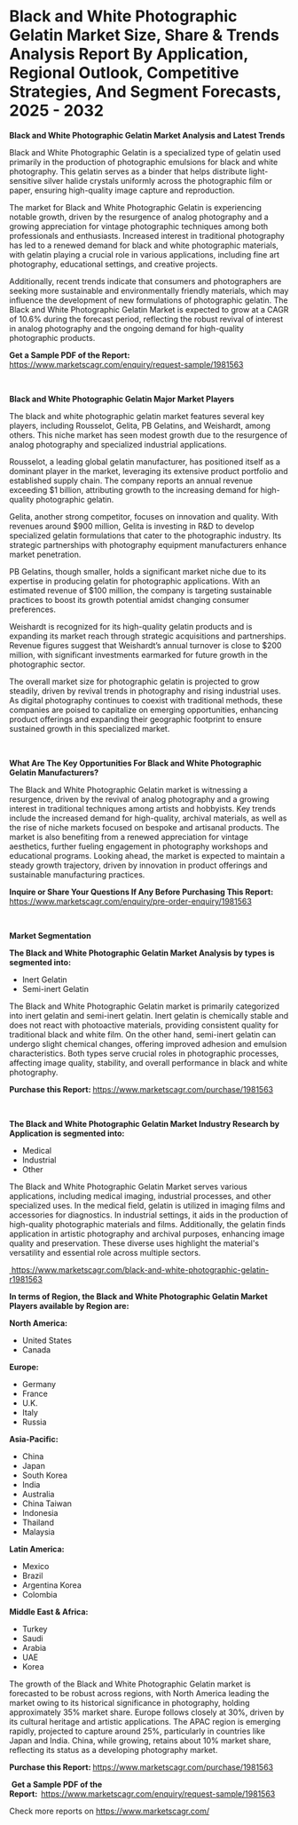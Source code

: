 <p><h1>Black and White Photographic Gelatin Market Size, Share & Trends Analysis Report By Application, Regional Outlook, Competitive Strategies, And Segment Forecasts, 2025 - 2032</h1></p><p><strong>Black and White Photographic Gelatin Market Analysis and Latest Trends</strong></p>
<p><p>Black and White Photographic Gelatin is a specialized type of gelatin used primarily in the production of photographic emulsions for black and white photography. This gelatin serves as a binder that helps distribute light-sensitive silver halide crystals uniformly across the photographic film or paper, ensuring high-quality image capture and reproduction. </p><p>The market for Black and White Photographic Gelatin is experiencing notable growth, driven by the resurgence of analog photography and a growing appreciation for vintage photographic techniques among both professionals and enthusiasts. Increased interest in traditional photography has led to a renewed demand for black and white photographic materials, with gelatin playing a crucial role in various applications, including fine art photography, educational settings, and creative projects.</p><p>Additionally, recent trends indicate that consumers and photographers are seeking more sustainable and environmentally friendly materials, which may influence the development of new formulations of photographic gelatin. The Black and White Photographic Gelatin Market is expected to grow at a CAGR of 10.6% during the forecast period, reflecting the robust revival of interest in analog photography and the ongoing demand for high-quality photographic products.</p></p>
<p><strong>Get a Sample PDF of the Report:&nbsp;</strong> <a href="https://www.marketscagr.com/enquiry/request-sample/1981563?utm_campaign=3220&utm_medium=2&utm_source=Github&utm_content=ia&utm_term=03042025&utm_id=black-and-white-photographic-gelatin">https://www.marketscagr.com/enquiry/request-sample/1981563</a></p>
<p>&nbsp;</p>
<p><strong>Black and White Photographic Gelatin Major Market Players</strong></p>
<p><p>The black and white photographic gelatin market features several key players, including Rousselot, Gelita, PB Gelatins, and Weishardt, among others. This niche market has seen modest growth due to the resurgence of analog photography and specialized industrial applications.</p><p>Rousselot, a leading global gelatin manufacturer, has positioned itself as a dominant player in the market, leveraging its extensive product portfolio and established supply chain. The company reports an annual revenue exceeding $1 billion, attributing growth to the increasing demand for high-quality photographic gelatin.</p><p>Gelita, another strong competitor, focuses on innovation and quality. With revenues around $900 million, Gelita is investing in R&D to develop specialized gelatin formulations that cater to the photographic industry. Its strategic partnerships with photography equipment manufacturers enhance market penetration.</p><p>PB Gelatins, though smaller, holds a significant market niche due to its expertise in producing gelatin for photographic applications. With an estimated revenue of $100 million, the company is targeting sustainable practices to boost its growth potential amidst changing consumer preferences.</p><p>Weishardt is recognized for its high-quality gelatin products and is expanding its market reach through strategic acquisitions and partnerships. Revenue figures suggest that Weishardt’s annual turnover is close to $200 million, with significant investments earmarked for future growth in the photographic sector.</p><p>The overall market size for photographic gelatin is projected to grow steadily, driven by revival trends in photography and rising industrial uses. As digital photography continues to coexist with traditional methods, these companies are poised to capitalize on emerging opportunities, enhancing product offerings and expanding their geographic footprint to ensure sustained growth in this specialized market.</p></p>
<p>&nbsp;</p>
<p><strong>What Are The Key Opportunities For Black and White Photographic Gelatin Manufacturers?</strong></p>
<p><p>The Black and White Photographic Gelatin market is witnessing a resurgence, driven by the revival of analog photography and a growing interest in traditional techniques among artists and hobbyists. Key trends include the increased demand for high-quality, archival materials, as well as the rise of niche markets focused on bespoke and artisanal products. The market is also benefiting from a renewed appreciation for vintage aesthetics, further fueling engagement in photography workshops and educational programs. Looking ahead, the market is expected to maintain a steady growth trajectory, driven by innovation in product offerings and sustainable manufacturing practices.</p></p>
<p><strong>Inquire or Share Your Questions If Any Before Purchasing This Report:</strong> <a href="https://www.marketscagr.com/enquiry/pre-order-enquiry/1981563?utm_campaign=3220&utm_medium=2&utm_source=Github&utm_content=ia&utm_term=03042025&utm_id=black-and-white-photographic-gelatin">https://www.marketscagr.com/enquiry/pre-order-enquiry/1981563</a></p>
<p>&nbsp;</p>
<p><strong>Market Segmentation</strong></p>
<p><strong>The Black and White Photographic Gelatin Market Analysis by types is segmented into:</strong></p>
<p><ul><li>Inert Gelatin</li><li>Semi-inert Gelatin</li></ul></p>
<p><p>The Black and White Photographic Gelatin market is primarily categorized into inert gelatin and semi-inert gelatin. Inert gelatin is chemically stable and does not react with photoactive materials, providing consistent quality for traditional black and white film. On the other hand, semi-inert gelatin can undergo slight chemical changes, offering improved adhesion and emulsion characteristics. Both types serve crucial roles in photographic processes, affecting image quality, stability, and overall performance in black and white photography.</p></p>
<p><strong>Purchase this Report:&nbsp;</strong><a href="https://www.marketscagr.com/purchase/1981563?utm_campaign=3220&utm_medium=2&utm_source=Github&utm_content=ia&utm_term=03042025&utm_id=black-and-white-photographic-gelatin">https://www.marketscagr.com/purchase/1981563</a></p>
<p>&nbsp;</p>
<p><strong>The Black and White Photographic Gelatin Market Industry Research by Application is segmented into:</strong></p>
<p><ul><li>Medical</li><li>Industrial</li><li>Other</li></ul></p>
<p><p>The Black and White Photographic Gelatin Market serves various applications, including medical imaging, industrial processes, and other specialized uses. In the medical field, gelatin is utilized in imaging films and accessories for diagnostics. In industrial settings, it aids in the production of high-quality photographic materials and films. Additionally, the gelatin finds application in artistic photography and archival purposes, enhancing image quality and preservation. These diverse uses highlight the material's versatility and essential role across multiple sectors.</p></p>
<p><a href="https://www.marketscagr.com/black-and-white-photographic-gelatin-r1981563?utm_campaign=3220&utm_medium=2&utm_source=Github&utm_content=ia&utm_term=03042025&utm_id=black-and-white-photographic-gelatin">&nbsp;https://www.marketscagr.com/black-and-white-photographic-gelatin-r1981563</a></p>
<p><strong>In terms of Region, the Black and White Photographic Gelatin Market Players available by Region are:</strong></p>
<p>
    <p> <strong> North America: </strong>
        <ul>
            <li>United States</li>
            <li>Canada</li>
        </ul>
        </p> 
    <p> <strong> Europe: </strong>
        <ul>
            <li>Germany</li>
            <li>France</li>
            <li>U.K.</li>
            <li>Italy</li>
            <li>Russia</li>
        </ul>
        </p> 
    <p> <strong> Asia-Pacific: </strong>
        <ul>
            <li>China</li>
            <li>Japan</li>
            <li>South Korea</li>
            <li>India</li>
            <li>Australia</li>
            <li>China Taiwan</li>
            <li>Indonesia</li>
            <li>Thailand</li>
            <li>Malaysia</li>
        </ul>
        </p> 
    <p> <strong> Latin America: </strong>
        <ul>
            <li>Mexico</li>
            <li>Brazil</li>
            <li>Argentina Korea</li>
            <li>Colombia</li>
        </ul>
        </p> 
    <p> <strong> Middle East & Africa: </strong>
        <ul>
            <li>Turkey</li>
            <li>Saudi</li>
            <li>Arabia</li>
            <li>UAE</li>
            <li>Korea</li>
        </ul>
    </p>
    </p>
<p><p>The growth of the Black and White Photographic Gelatin market is forecasted to be robust across regions, with North America leading the market owing to its historical significance in photography, holding approximately 35% market share. Europe follows closely at 30%, driven by its cultural heritage and artistic applications. The APAC region is emerging rapidly, projected to capture around 25%, particularly in countries like Japan and India. China, while growing, retains about 10% market share, reflecting its status as a developing photography market.</p></p>
<p><strong>Purchase this Report: </strong><a href="https://www.marketscagr.com/purchase/1981563?utm_campaign=3220&utm_medium=2&utm_source=Github&utm_content=ia&utm_term=03042025&utm_id=black-and-white-photographic-gelatin">https://www.marketscagr.com/purchase/1981563</a></p>
<p>&nbsp;<strong>Get a Sample PDF of the Report:&nbsp;&nbsp;</strong><a href="https://www.marketscagr.com/enquiry/request-sample/1981563?utm_campaign=3220&utm_medium=2&utm_source=Github&utm_content=ia&utm_term=03042025&utm_id=black-and-white-photographic-gelatin">https://www.marketscagr.com/enquiry/request-sample/1981563</a></p>
<p><strong></strong></p>
<p>Check more reports on <a href="https://www.marketscagr.com/?utm_campaign=3220&utm_medium=2&utm_source=Github&utm_content=ia&utm_term=03042025&utm_id=black-and-white-photographic-gelatin">https://www.marketscagr.com/</a></p>